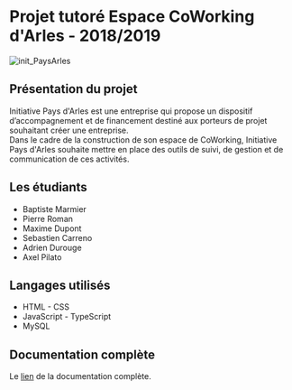 # Projet tutoré Espace CoWorking d'Arles - 2018/2019
![init_PaysArles](https://github.com/RexTIndominus/CoWorkArles/blob/master/src/assets/initiative_logo.jpg)

## Présentation du projet
Initiative Pays d'Arles est une entreprise qui propose un dispositif d’accompagnement et de financement destiné aux porteurs de projet souhaitant créer une entreprise.       
Dans le cadre de la construction de son espace de CoWorking, Initiative Pays d'Arles souhaite mettre en place des outils de suivi, de gestion et de communication de ces activités.

## Les étudiants
+ Baptiste Marmier
+ Pierre Roman
+ Maxime Dupont
+ Sebastien Carreno
+ Adrien Durouge
+ Axel Pilato

## Langages utilisés
+ HTML - CSS
+ JavaScript - TypeScript
+ MySQL

## Documentation complète
Le [lien](https://rext2507.github.io/CoWorkArles/) de la documentation complète.

